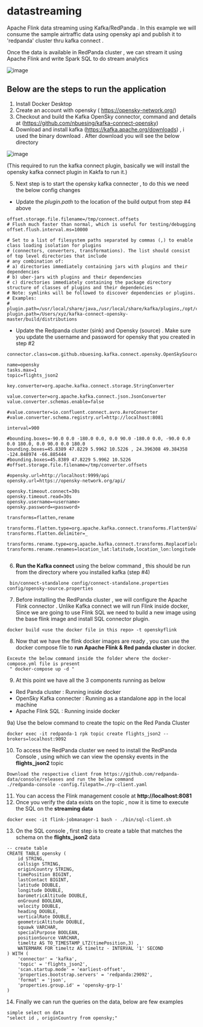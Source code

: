 # datastreaming
Apache Flink data streaming using Kafka/RedPanda . In this example we will consume the sample airtraffic data using opensky api and publish it to 'redpanda' cluster thru kafka connect .

Once the data is available in RedPanda cluster , we can stream it using Apache Flink and write Spark SQL to do stream analytics



![image](https://user-images.githubusercontent.com/64332344/210473707-00454559-f378-482a-829a-9fdb54ad345f.png)


## Below are the steps to run the application
1) Install Docker Desktop
2) Create an account with opensky ( https://opensky-network.org/)
3) Checkout and build the Kafka OpenSky connector, command and details at (https://github.com/nbuesing/kafka-connect-opensky) 
4) Download and install kafka (https://kafka.apache.org/downloads) , i used the binary download . After download you will see the below directory

![image](https://user-images.githubusercontent.com/64332344/219564252-cc8d575f-3a66-40d9-b5a3-3d70f465b19c.png)

(This required to run the kafka connect plugin, basically we will install the opensky kafka connect plugin in Kakfa to run it.)

5) Next step is to start the opensky kafka connecter , to do this we need the below config changes

- Update the *plugin.path* to the location of the build output from step #4 above
```
offset.storage.file.filename=/tmp/connect.offsets
# Flush much faster than normal, which is useful for testing/debugging
offset.flush.interval.ms=10000

# Set to a list of filesystem paths separated by commas (,) to enable class loading isolation for plugins
# (connectors, converters, transformations). The list should consist of top level directories that include 
# any combination of: 
# a) directories immediately containing jars with plugins and their dependencies
# b) uber-jars with plugins and their dependencies
# c) directories immediately containing the package directory structure of classes of plugins and their dependencies
# Note: symlinks will be followed to discover dependencies or plugins.
# Examples: 
# plugin.path=/usr/local/share/java,/usr/local/share/kafka/plugins,/opt/connectors,
plugin.path=/Users/xyz/kafka-connect-opensky-master/build/distributions
```
- Update the Redpanda cluster (sink) and Opensky (source) . Make sure you update the username and password for opensky that you created in step #2

```
connector.class=com.github.nbuesing.kafka.connect.opensky.OpenSkySourceConnector

name=opensky
tasks.max=1
topic=flights_json2

key.converter=org.apache.kafka.connect.storage.StringConverter

value.converter=org.apache.kafka.connect.json.JsonConverter
value.converter.schemas.enable=false

#value.converter=io.confluent.connect.avro.AvroConverter
#value.converter.schema.registry.url=http://localhost:8081

interval=900

#bounding.boxes=-90.0 0.0 -180.0 0.0, 0.0 90.0 -180.0 0.0, -90.0 0.0 0.0 180.0, 0.0 90.0 0.0 180.0
bounding.boxes=45.8389 47.8229 5.9962 10.5226 , 24.396308 49.384358 -124.848974 -66.885444
#bounding.boxes=45.8389 47.8229 5.9962 10.5226
#offset.storage.file.filename=/tmp/converter.offsets

#opensky.url=http://localhost:9999/api
opensky.url=https://opensky-network.org/api/

opensky.timeout.connect=30s
opensky.timeout.read=30s
opensky.username=<username>
opensky.password=<password>

transforms=flatten,rename

transforms.flatten.type=org.apache.kafka.connect.transforms.Flatten$Value
transforms.flatten.delimiter=_

transforms.rename.type=org.apache.kafka.connect.transforms.ReplaceField$Value
transforms.rename.renames=location_lat:latitude,location_lon:longitude


```

6) **Run the Kafka connect** using the below command , this should be run from the directory where you installed kafka (step #4)

```
 bin/connect-standalone config/connect-standalone.properties config/opensky-source.properties
```

7) Before installing the RedPanda cluster , we will configure the Apache Flink connector . Unlike Kafka connect we will run Flink inside docker, Since we are going to use Flink SQL we need to build a new image using the base flink image and install SQL connector plugin.

```
docker build <use the docker file in this repo> -t openskyflink
```
8) Now that we have the flink docker images are ready , you can use the docker compose file to **run Apache Flink & Red panda cluster** in docker.

```
Exceute the below command inside the folder where the docker-compose.yml file is present
 " docker-compose up -d "
```
9) At this point we have all the 3 components running as below 
- Red Panda cluster : Running inside docker 
- OpenSky Kafka connecter : Running as a standalone app in the local machine
- Apache Flink SQL : Running inside docker

9a) Use the below command to create the topic on the Red Panda Cluster

```
docker exec -it redpanda-1 rpk topic create flights_json2 --brokers=localhost:9092
```
10) To access the RedPanda cluster we need to install the RedPanda Console , using which we can view the opensky events in the **flights_json2** topic

```
Download the respective client from https://github.com/redpanda-data/console/releases and run the below command
./redpanda-console -config.filepath=./rp-client.yaml

```
11) You can access the Flink management cosole at **http://localhost:8081**
12) Once you verify the data exists on the topic , now it is time to execute the SQL on the **streaming data**

```
docker exec -it flink-jobmanager-1 bash - ./bin/sql-client.sh
```
13) On the SQL console , first step is to create a table that matches the schema on the **flights_json2** data

```
-- create table
CREATE TABLE opensky (
    id STRING,
    callsign STRING, 
    originCountry STRING, 
    timePosition BIGINT,
    lastContact BIGINT, 
    latitude DOUBLE, 
    longitude DOUBLE, 
    barometricAltitude DOUBLE, 
    onGround BOOLEAN,
    velocity DOUBLE,     
    heading DOUBLE, 
    verticalRate DOUBLE, 
    geometricAltitude DOUBLE, 
    squawk VARCHAR,
    specialPurpose BOOLEAN,
    positionSource VARCHAR,
    timeltz AS TO_TIMESTAMP_LTZ(timePosition,3) ,
    WATERMARK FOR timeltz AS timeltz - INTERVAL '1' SECOND
) WITH (
    'connector' = 'kafka',
    'topic' = 'flights_json2',
    'scan.startup.mode' = 'earliest-offset',
    'properties.bootstrap.servers' = 'redpanda:29092',
    'format' = 'json',
    'properties.group.id' = 'opensky-grp-1'
)
```
14) Finally we can run the queries on the data, below are few examples

```
simple select on data
"select id , originCountry from opensky;"
```
